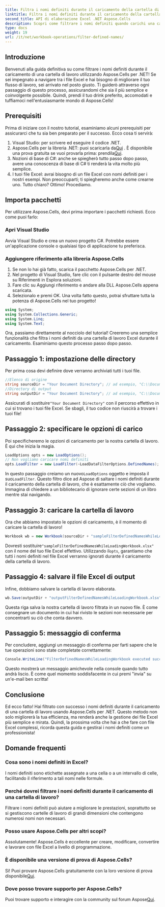 ```yaml
---
title: Filtra i nomi definiti durante il caricamento della cartella di lavoro
linktitle: Filtra i nomi definiti durante il caricamento della cartella di lavoro
second_title: API di elaborazione Excel .NET Aspose.Cells
description: Scopri come filtrare i nomi definiti quando carichi una cartella di lavoro con Aspose.Cells per .NET. Guida passo passo per migliorare la gestione di Excel.
type: docs
weight: 19
url: /it/net/workbook-operations/filter-defined-names/
---
```

## Introduzione
Benvenuti alla guida definitiva su come filtrare i nomi definiti durante il caricamento di una cartella di lavoro utilizzando Aspose.Cells per .NET! Se sei impegnato a navigare tra i file Excel e hai bisogno di migliorare il tuo flusso di lavoro, sei arrivato nel posto giusto. Ti guiderò attraverso ogni passaggio di questo processo, assicurandomi che sia il più semplice e coinvolgente possibile. Quindi, prendi il tuo drink preferito, accomodati e tuffiamoci nell'entusiasmante mondo di Aspose.Cells!
## Prerequisiti
Prima di iniziare con il nostro tutorial, esaminiamo alcuni prerequisiti per assicurarci che tu sia ben preparato per il successo. Ecco cosa ti servirà:
1. Visual Studio: per scrivere ed eseguire il codice .NET.
2.  Aspose.Cells per la libreria .NET: puoi scaricarla da[Qui](https://releases.aspose.com/cells/net/) . È disponibile una prova gratuita se vuoi provarla prima: prendila[Qui](https://releases.aspose.com/).
3. Nozioni di base di C#: anche se spiegherò tutto passo dopo passo, avere una conoscenza di base di C# ti renderà la vita molto più semplice.
4. I tuoi file Excel: avrai bisogno di un file Excel con nomi definiti per i nostri esempi. Non preoccuparti; ti spiegheremo anche come crearne uno.
Tutto chiaro? Ottimo! Procediamo.
## Importa pacchetti
Per utilizzare Aspose.Cells, devi prima importare i pacchetti richiesti. Ecco come puoi farlo:
### Apri Visual Studio
Avvia Visual Studio e crea un nuovo progetto C#. Potrebbe essere un'applicazione console o qualsiasi tipo di applicazione tu preferisca.
### Aggiungere riferimento alla libreria Aspose.Cells
1. Se non lo hai già fatto, scarica il pacchetto Aspose.Cells per .NET.
2. Nel progetto di Visual Studio, fare clic con il pulsante destro del mouse su Riferimenti in Esplora soluzioni.
3. Fare clic su Aggiungi riferimento e andare alla DLL Aspose.Cells appena scaricata.
4. Selezionalo e premi OK.
Una volta fatto questo, potrai sfruttare tutta la potenza di Aspose.Cells nel tuo progetto!
```csharp
using System;
using System.Collections.Generic;
using System.Linq;
using System.Text;
```
Ora, passiamo direttamente al nocciolo del tutorial! Creeremo una semplice funzionalità che filtra i nomi definiti da una cartella di lavoro Excel durante il caricamento. Esaminiamo questo processo passo dopo passo.
## Passaggio 1: impostazione delle directory
Per prima cosa devi definire dove verranno archiviati tutti i tuoi file.
```csharp
//Elenco di origine
string sourceDir = "Your Document Directory"; // ad esempio, "C:\\Documenti\\ExcelFiles\\"
//Directory di output
string outputDir = "Your Document Directory"; // ad esempio, "C:\\Documenti\\ExcelFiles\\Output\\"
```
 Assicurati di sostituire`"Your Document Directory"` con il percorso effettivo in cui si trovano i tuoi file Excel. Se sbagli, il tuo codice non riuscirà a trovare i tuoi file!
## Passaggio 2: specificare le opzioni di carico
Poi specificheremo le opzioni di caricamento per la nostra cartella di lavoro. È qui che inizia la magia.
```csharp
LoadOptions opts = new LoadOptions();
// Non vogliamo caricare nomi definiti
opts.LoadFilter = new LoadFilter(~LoadDataFilterOptions.DefinedNames);
```
 In questo passaggio creiamo un nuovo`LoadOptions` oggetto e imposta il suo`LoadFilter`. Questo filtro dice ad Aspose di saltare i nomi definiti durante il caricamento della cartella di lavoro, che è esattamente ciò che vogliamo. Immagina di chiedere a un bibliotecario di ignorare certe sezioni di un libro mentre stai navigando.
## Passaggio 3: caricare la cartella di lavoro
Ora che abbiamo impostato le opzioni di caricamento, è il momento di caricare la cartella di lavoro!
```csharp
Workbook wb = new Workbook(sourceDir + "sampleFilterDefinedNamesWhileLoadingWorkbook.xlsx", opts);
```
 Dovresti sostituire`"sampleFilterDefinedNamesWhileLoadingWorkbook.xlsx"` con il nome del tuo file Excel effettivo. Utilizzando il`opts`, garantiamo che tutti i nomi definiti nel file Excel verranno ignorati durante il caricamento della cartella di lavoro.
## Passaggio 4: salvare il file Excel di output
Infine, dobbiamo salvare la cartella di lavoro elaborata.
```csharp
wb.Save(outputDir + "outputFilterDefinedNamesWhileLoadingWorkbook.xlsx");
```
Questa riga salva la nostra cartella di lavoro filtrata in un nuovo file. È come consegnare un documento in cui hai rivisto le sezioni non necessarie per concentrarti su ciò che conta davvero.
## Passaggio 5: messaggio di conferma
Per concludere, aggiungi un messaggio di conferma per farti sapere che le tue operazioni sono state completate correttamente:
```csharp
Console.WriteLine("FilterDefinedNamesWhileLoadingWorkbook executed successfully.");
```
Questo mostrerà un messaggio amichevole nella console quando tutto andrà liscio. È come quel momento soddisfacente in cui premi "invia" su un'e-mail ben scritta!
## Conclusione
Ed ecco fatto! Hai filtrato con successo i nomi definiti durante il caricamento di una cartella di lavoro usando Aspose.Cells per .NET. Questo metodo non solo migliorerà la tua efficienza, ma renderà anche la gestione dei file Excel più semplice e mirata. Quindi, la prossima volta che hai a che fare con file Excel complessi, ricorda questa guida e gestirai i nomi definiti come un professionista!
## Domande frequenti
### Cosa sono i nomi definiti in Excel?  
I nomi definiti sono etichette assegnate a una cella o a un intervallo di celle, facilitando il riferimento a tali nomi nelle formule.
### Perché dovrei filtrare i nomi definiti durante il caricamento di una cartella di lavoro?  
Filtrare i nomi definiti può aiutare a migliorare le prestazioni, soprattutto se si gestiscono cartelle di lavoro di grandi dimensioni che contengono numerosi nomi non necessari.
### Posso usare Aspose.Cells per altri scopi?  
Assolutamente! Aspose.Cells è eccellente per creare, modificare, convertire e lavorare con file Excel a livello di programmazione.
### È disponibile una versione di prova di Aspose.Cells?  
 Sì! Puoi provare Aspose.Cells gratuitamente con la loro versione di prova disponibile[Qui](https://releases.aspose.com/).
### Dove posso trovare supporto per Aspose.Cells?  
Puoi trovare supporto e interagire con la community sul forum Aspose[Qui](https://forum.aspose.com/c/cells/9).
